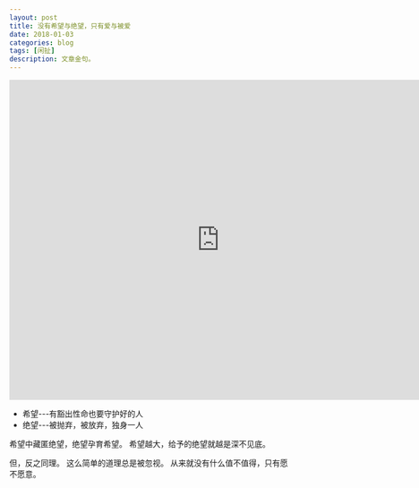 ```yaml
---
layout: post
title: 没有希望与绝望，只有爱与被爱 
date: 2018-01-03
categories: blog
tags: [闲扯]
description: 文章金句。
---
```



<center><p><iframe id="b" class="b video_pc" src="https://static.hdslb.com/miniloader.swf?cid=4577878&aid=2925858" frameborder="0" width="750" height="572" allowfullscreen="true"></iframe></p>
</center>

- 希望---有豁出性命也要守护好的人
- 绝望---被抛弃，被放弃，独身一人

希望中藏匿绝望，绝望孕育希望。
希望越大，给予的绝望就越是深不见底。

但，反之同理。
这么简单的道理总是被忽视。
从来就没有什么值不值得，只有愿不愿意。
